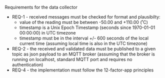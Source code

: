 Requirements for the data collector

* REQ-1 - received messages must be checked for format and plausibilty:
  * value of the reading  must be between -50.00 and +110.00 (˚C)
  * timestamp is a Unix Epoch Timestamp (seconds since 1970-01-01 00:00:00) in UTC timezone
  * timestamp must be in the interval +/- 600 seconds of the local current time (assuming local time is also in the UTC timezone)
* REQ-2 - the received and validated data must be published to a given topic as json payload to an MQTT broker (assuming that the broker is running on localhost, standard MQTT port and requires no authentication)
* REQ-4 - the implementation must follow the 12-factor-app principles


